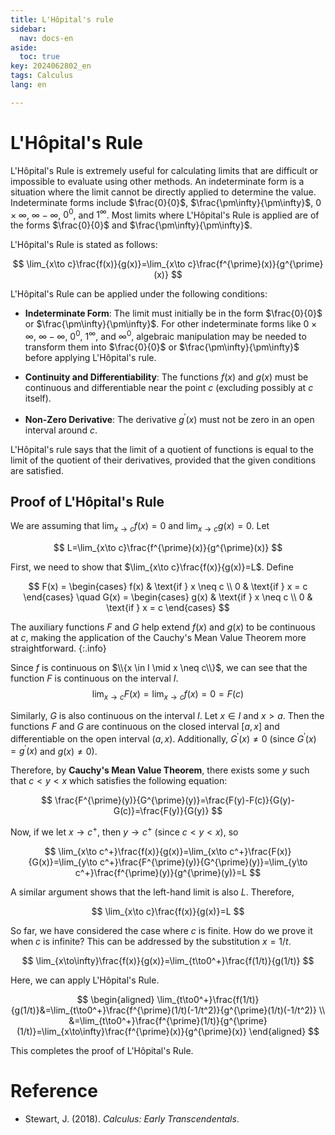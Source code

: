 ```yaml
---
title: L'Hôpital's rule
sidebar:
  nav: docs-en
aside:
  toc: true
key: 2024062802_en
tags: Calculus
lang: en

---
```


# L'Hôpital's Rule

L'Hôpital's Rule is extremely useful for calculating limits that are difficult or impossible to evaluate using other methods. An indeterminate form is a situation where the limit cannot be directly applied to determine the value. Indeterminate forms include $\frac{0}{0}$, $\frac{\pm\infty}{\pm\infty}$, $0\times\infty$, $\infty-\infty$, $0^0$, and $1^{\infty}$. Most limits where L'Hôpital's Rule is applied are of the forms $\frac{0}{0}$ and $\frac{\pm\infty}{\pm\infty}$.

L'Hôpital's Rule is stated as follows:

$$
\lim_{x\to c}\frac{f(x)}{g(x)}=\lim_{x\to c}\frac{f^{\prime}(x)}{g^{\prime}(x)}
$$

L'Hôpital's Rule can be applied under the following conditions:

- **Indeterminate Form**:
  The limit must initially be in the form $\frac{0}{0}$ or $\frac{\pm\infty}{\pm\infty}$. For other indeterminate forms like $0 \times \infty$, $\infty - \infty$, $0^0$, $1^\infty$, and $\infty^0$, algebraic manipulation may be needed to transform them into $\frac{0}{0}$ or $\frac{\pm\infty}{\pm\infty}$ before applying L'Hôpital's rule.
- **Continuity and Differentiability**:
  The functions $f(x)$ and $g(x)$ must be continuous and differentiable near the point $c$ (excluding possibly at $c$ itself).

- **Non-Zero Derivative**:
  The derivative $g^{\prime}(x)$ must not be zero in an open interval around $c$.

L'Hôpital's rule says that the limit of a quotient of functions is equal to the limit of the quotient of their derivatives, provided that the given conditions are satisfied.



## Proof of L'Hôpital's Rule

We are assuming that $\lim_{x\to c}f(x)=0$ and $\lim_{x\to c}g(x)=0$. Let

$$
L=\lim_{x\to c}\frac{f^{\prime}(x)}{g^{\prime}(x)}
$$

First, we need to show that $\lim_{x\to c}\frac{f(x)}{g(x)}=L$. Define

$$
F(x) = 
\begin{cases} 
f(x) & \text{if } x \neq c \\
0 & \text{if } x = c 
\end{cases}
\quad
G(x) = 
\begin{cases} 
g(x) & \text{if } x \neq c \\
0 & \text{if } x = c 
\end{cases}
$$

The auxiliary functions $F$ and $G$ help extend $f(x)$ and $g(x)$ to be continuous at $c$, making the application of the Cauchy's Mean Value Theorem more straightforward.
{:.info}

Since $f$ is continuous on $\\{x \in I \mid x \neq c\\}$, we can see that the function $F$ is continuous on the interval $I$.
$$
\lim_{x\to c}F(x)=\lim_{x\to c}f(x)=0=F(c)
$$

Similarly, $G$ is also continuous on the interval $I$. Let $x \in I$ and $x > a$. Then the functions $F$ and $G$ are continuous on the closed interval $[a, x]$ and differentiable on the open interval $(a, x)$. Additionally, $G^{\prime}(x) \neq 0$ (since $G^{\prime}(x) = g^{\prime}(x)$ and $g(x) \neq 0$).


Therefore, by **Cauchy's Mean Value Theorem**, there exists some $y$ such that $c < y < x$ which satisfies the following equation:

$$
\frac{F^{\prime}(y)}{G^{\prime}(y)}=\frac{F(y)-F(c)}{G(y)-G(c)}=\frac{F(y)}{G(y)}
$$

Now, if we let $x \to c^+$, then $y \to c^+$ (since $c < y < x$), so

$$
\lim_{x\to c^+}\frac{f(x)}{g(x)}=\lim_{x\to c^+}\frac{F(x)}{G(x)}=\lim_{y\to c^+}\frac{F^{\prime}(y)}{G^{\prime}(y)}=\lim_{y\to c^+}\frac{f^{\prime}(y)}{g^{\prime}(y)}=L
$$

A similar argument shows that the left-hand limit is also $L$. Therefore,

$$
\lim_{x\to c}\frac{f(x)}{g(x)}=L
$$

So far, we have considered the case where $c$ is finite. How do we prove it when $c$ is infinite? This can be addressed by the substitution $x = 1/t$.

$$
\lim_{x\to\infty}\frac{f(x)}{g(x)}=\lim_{t\to0^+}\frac{f(1/t)}{g(1/t)}
$$

Here, we can apply L'Hôpital's Rule.

$$
\begin{aligned}
\lim_{t\to0^+}\frac{f(1/t)}{g(1/t)}&=\lim_{t\to0^+}\frac{f^{\prime}(1/t)(-1/t^2)}{g^{\prime}(1/t)(-1/t^2)} \\
&=\lim_{t\to0^+}\frac{f^{\prime}(1/t)}{g^{\prime}(1/t)}=\lim_{x\to\infty}\frac{f^{\prime}(x)}{g^{\prime}(x)}
\end{aligned}
$$

This completes the proof of L'Hôpital's Rule.



# Reference

* Stewart, J. (2018). *Calculus: Early Transcendentals*.